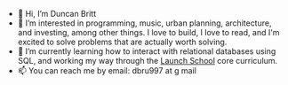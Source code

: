 - 👋 Hi, I’m Duncan Britt
- 👀 I’m interested in programming, music, urban planning, architecture, and investing, among other things. I love to build, I love to read, and I'm excited to solve problems that are actually worth solving.
- 🌱 I’m currently learning how to interact with relational databases using SQL, and working my way through the [Launch School](https://launchschool.com/) core curriculum.
- 📫 You can reach me by email: dbru997 at g mail

<!---
Duncan-Britt/Duncan-Britt is a ✨ special ✨ repository because its `README.md` (this file) appears on your GitHub profile.
You can click the Preview link to take a look at your changes.
--->
